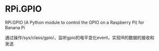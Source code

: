 # RPi.GPIO
RPi.GPIO (A Python module to control the GPIO on a Raspberry Pi) for Banana Pi 

通过操作/sys/class/gpio/，监听gpio的电平变化event，实现IR的数据的接收和发送
